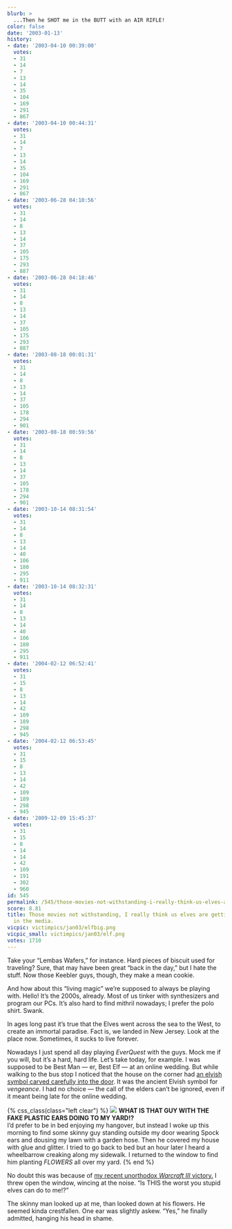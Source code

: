 ```yaml
---
blurb: >
  ...Then he SHOT me in the BUTT with an AIR RIFLE!
color: false
date: '2003-01-13'
history:
- date: '2003-04-10 00:39:00'
  votes:
  - 31
  - 14
  - 7
  - 13
  - 14
  - 35
  - 104
  - 169
  - 291
  - 867
- date: '2003-04-10 00:44:31'
  votes:
  - 31
  - 14
  - 7
  - 13
  - 14
  - 35
  - 104
  - 169
  - 291
  - 867
- date: '2003-06-28 04:10:56'
  votes:
  - 31
  - 14
  - 8
  - 13
  - 14
  - 37
  - 105
  - 175
  - 293
  - 887
- date: '2003-06-28 04:18:46'
  votes:
  - 31
  - 14
  - 8
  - 13
  - 14
  - 37
  - 105
  - 175
  - 293
  - 887
- date: '2003-08-18 00:01:31'
  votes:
  - 31
  - 14
  - 8
  - 13
  - 14
  - 37
  - 105
  - 178
  - 294
  - 901
- date: '2003-08-18 00:59:56'
  votes:
  - 31
  - 14
  - 8
  - 13
  - 14
  - 37
  - 105
  - 178
  - 294
  - 901
- date: '2003-10-14 08:31:54'
  votes:
  - 31
  - 14
  - 8
  - 13
  - 14
  - 40
  - 106
  - 180
  - 295
  - 911
- date: '2003-10-14 08:32:31'
  votes:
  - 31
  - 14
  - 8
  - 13
  - 14
  - 40
  - 106
  - 180
  - 295
  - 911
- date: '2004-02-12 06:52:41'
  votes:
  - 31
  - 15
  - 8
  - 13
  - 14
  - 42
  - 109
  - 189
  - 298
  - 945
- date: '2004-02-12 06:53:45'
  votes:
  - 31
  - 15
  - 8
  - 13
  - 14
  - 42
  - 109
  - 189
  - 298
  - 945
- date: '2009-12-09 15:45:37'
  votes:
  - 31
  - 15
  - 8
  - 14
  - 14
  - 42
  - 109
  - 191
  - 302
  - 960
id: 545
permalink: /545/those-movies-not-withstanding-i-really-think-us-elves-are-getting-misrepresented-in-the-media/
score: 8.81
title: Those movies not withstanding, I really think us elves are getting misrepresented
  in the media.
vicpic: victimpics/jan03/elfbig.png
vicpic_small: victimpics/jan03/elf.png
votes: 1710
---
```


Take your “Lembas Wafers,” for instance. Hard pieces of biscuit used for
traveling? Sure, that may have been great “back in the day,” but I hate
the stuff. Now those Keebler guys, though, they make a mean cookie.

And how about this “living magic” we’re supposed to always be playing
with. Hello! It’s the 2000s, already. Most of us tinker with
synthesizers and program our PCs. It’s also hard to find mithril
nowadays; I prefer the polo shirt. Swank.

In ages long past it’s true that the Elves went across the sea to the
West, to create an immortal paradise. Fact is, we landed in New Jersey.
Look at the place now. Sometimes, it sucks to live forever.

Nowadays I just spend all day playing *EverQuest* with the guys. Mock me
if you will, but it’s a hard, hard life. Let’s take today, for example.
I was supposed to be Best Man — er, Best Elf — at an online wedding.
But while walking to the bus stop I noticed that the house on the corner
had [an elvish symbol carved carefully into the
door](@/victim/544.md). It was the ancient Elvish symbol for
*vengeance*. I had no choice — the call of the elders can’t be ignored,
even if it meant being late for the online wedding.

{% css_class(class="left clear") %}
[![](/img/victimpics/jan03/elvessuck.png)](@/victim/544.md) **WHAT IS
THAT GUY WITH THE FAKE PLASTIC EARS DOING TO MY YARD!?**  
 I’d prefer to be in bed enjoying my hangover, but instead I woke up
this morning to find some skinny guy standing outside my door wearing
Spock ears and dousing my lawn with a garden hose. Then he covered my
house with glue and glitter. I tried to go back to bed but an hour later
I heard a wheelbarrow creaking along my sidewalk. I returned to the
window to find him planting *FLOWERS* all over my yard.
{% end %}

No doubt this was because of [my recent unorthodox *Warcraft III*
victory.](@/victim/544.md) I threw open the window, wincing at the
noise. “Is THIS the worst you stupid elves can do to me!?”

The skinny man looked up at me, than looked down at his flowers. He
seemed kinda crestfallen. One ear was slightly askew. “Yes,” he finally
admitted, hanging his head in shame.
